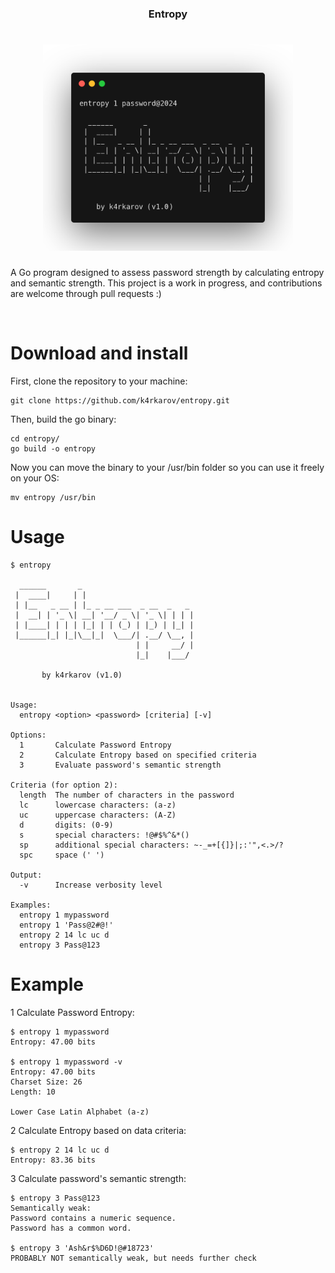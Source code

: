 <h3 align="center">Entropy</h3>
<h1 align="center"> <img src="https://github.com/k4rkarov/entropy/blob/main/carbon.png" alt="procontor" width="400px"></h1>

A Go program designed to assess password strength by calculating entropy and semantic strength. This project is a work in progress, and contributions are welcome through pull requests :) 

<br>

# Download and install

First, clone the repository to your machine:

```
git clone https://github.com/k4rkarov/entropy.git
```

Then, build the go binary:

```
cd entropy/
go build -o entropy
```

Now you can move the binary to your /usr/bin folder so you can use it freely on your OS:

```
mv entropy /usr/bin
```

# Usage
```
$ entropy

  ______       _                         
 |  ____|     | |                        
 | |__   _ __ | |_ _ __ ___  _ __  _   _ 
 |  __| | '_ \| __| '__/ _ \| '_ \| | | |
 | |____| | | | |_| | | (_) | |_) | |_| |
 |______|_| |_|\__|_|  \___/| .__/ \__, |
                            | |     __/ |
                            |_|    |___/ 
 
       by k4rkarov (v1.0)


Usage:
  entropy <option> <password> [criteria] [-v]

Options:
  1       Calculate Password Entropy
  2       Calculate Entropy based on specified criteria
  3       Evaluate password's semantic strength

Criteria (for option 2):
  length  The number of characters in the password
  lc      lowercase characters: (a-z)
  uc      uppercase characters: (A-Z)
  d       digits: (0-9)
  s       special characters: !@#$%^&*()
  sp      additional special characters: ~-_=+[{]}|;:'",<.>/?
  spc     space (' ')

Output:
  -v      Increase verbosity level

Examples:
  entropy 1 mypassword
  entropy 1 'Pass@2#@!'
  entropy 2 14 lc uc d
  entropy 3 Pass@123
```

# Example

1 Calculate Password Entropy:

```
$ entropy 1 mypassword
Entropy: 47.00 bits

$ entropy 1 mypassword -v
Entropy: 47.00 bits
Charset Size: 26
Length: 10

Lower Case Latin Alphabet (a-z)
```

2 Calculate Entropy based on data criteria:

```
$ entropy 2 14 lc uc d
Entropy: 83.36 bits

```

3 Calculate password's semantic strength:

```
$ entropy 3 Pass@123
Semantically weak: 
Password contains a numeric sequence. 
Password has a common word. 

$ entropy 3 'Ash&r$%D6D!@#18723'
PROBABLY NOT semantically weak, but needs further check
```
